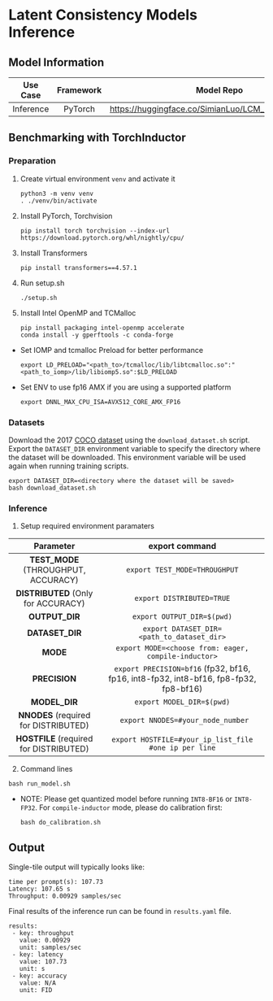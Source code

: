 # Latent Consistency Models Inference

## Model Information

| **Use Case** | **Framework** | **Model Repo** | **Branch/Commit/Tag** | **Optional Patch** |
|:---:| :---: |:--------------:|:---------------------:|:------------------:|
|  Inference   |    PyTorch    |       https://huggingface.co/SimianLuo/LCM_Dreamshaper_v7       |           -           |         -          |

## Benchmarking with TorchInductor
### Preparation

1. Create virtual environment `venv` and activate it
    ```
    python3 -m venv venv
    . ./venv/bin/activate
    ```
2. Install PyTorch, Torchvision
    ```
    pip install torch torchvision --index-url https://download.pytorch.org/whl/nightly/cpu/
    ``` 
3. Install Transformers
    ```
    pip install transformers==4.57.1
    ```
4. Run setup.sh
    ```
    ./setup.sh
    ```
5. Install Intel OpenMP and TCMalloc
    ```
    pip install packaging intel-openmp accelerate
    conda install -y gperftools -c conda-forge
    ```
* Set IOMP and tcmalloc Preload for better performance
    ```
    export LD_PRELOAD="<path_to>/tcmalloc/lib/libtcmalloc.so":"<path_to_iomp>/lib/libiomp5.so":$LD_PRELOAD
    ```
* Set ENV to use fp16 AMX if you are using a supported platform
    ```
    export DNNL_MAX_CPU_ISA=AVX512_CORE_AMX_FP16
    ```

### Datasets

Download the 2017 [COCO dataset](https://cocodataset.org) using the `download_dataset.sh` script.
Export the `DATASET_DIR` environment variable to specify the directory where the dataset will be downloaded. This environment variable will be used again when running training scripts.
```
export DATASET_DIR=<directory where the dataset will be saved>
bash download_dataset.sh
```

### Inference
1. Setup required environment paramaters

| **Parameter**                |                                  **export command**                                  |
|:---------------------------:|:------------------------------------------------------------------------------------:|
| **TEST_MODE** (THROUGHPUT, ACCURACY)              | `export TEST_MODE=THROUGHPUT`                  |
| **DISTRIBUTED** (Only for ACCURACY)              | `export DISTRIBUTED=TRUE`                  |
| **OUTPUT_DIR**               |                               `export OUTPUT_DIR=$(pwd)`                               |
| **DATASET_DIR**       |          `export DATASET_DIR=<path_to_dataset_dir>`             |
| **MODE**      | `export MODE=<choose from: eager, compile-inductor>`     |
| **PRECISION**     |                  `export PRECISION=bf16` (fp32, bf16, fp16, int8-fp32, int8-bf16, fp8-fp32, fp8-bf16) |
| **MODEL_DIR**               |                               `export MODEL_DIR=$(pwd)`                               |
| **NNODES** (required for DISTRIBUTED)              | ` export NNODES=#your_node_number`                  |
| **HOSTFILE** (required for DISTRIBUTED)              | `export HOSTFILE=#your_ip_list_file #one ip per line`                  |

2. Command lines
```
bash run_model.sh
```

* NOTE:
Please get quantized model before running `INT8-BF16` or `INT8-FP32`.
For `compile-inductor` mode, please do calibration first:
  ```
  bash do_calibration.sh
  ```

## Output

Single-tile output will typically looks like:

```
time per prompt(s): 107.73
Latency: 107.65 s
Throughput: 0.00929 samples/sec
```
Final results of the inference run can be found in `results.yaml` file.
```
results:
 - key: throughput
   value: 0.00929
   unit: samples/sec
 - key: latency
   value: 107.73
   unit: s
 - key: accuracy
   value: N/A
   unit: FID
```
